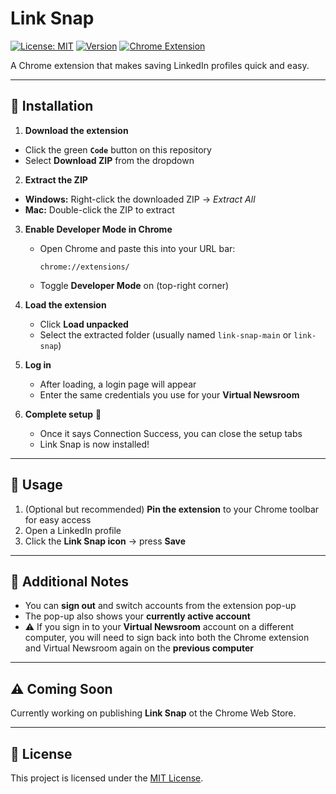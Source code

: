 # Link Snap

[![License: MIT](https://img.shields.io/badge/License-MIT-green.svg)](LICENSE)
[![Version](https://img.shields.io/badge/version-0.1.0-blue)]()
[![Chrome Extension](https://img.shields.io/badge/Chrome-Extension-yellow)](https://chrome.google.com/webstore/category/extensions)

A Chrome extension that makes saving LinkedIn profiles quick and easy.

---

## 🚀 Installation

1. **Download the extension**
  - Click the green **`Code`** button on this repository
  - Select **Download ZIP** from the dropdown

2. **Extract the ZIP**
  - **Windows:** Right-click the downloaded ZIP → *Extract All*
  - **Mac:** Double-click the ZIP to extract

3. **Enable Developer Mode in Chrome**
   - Open Chrome and paste this into your URL bar:
     ```
     chrome://extensions/
     ```
   - Toggle **Developer Mode** on (top-right corner)

4. **Load the extension**
   - Click **Load unpacked**
   - Select the extracted folder (usually named `link-snap-main` or `link-snap`)

5. **Log in**
   - After loading, a login page will appear
   - Enter the same credentials you use for your **Virtual Newsroom**

6. **Complete setup** 🎉
   - Once it says Connection Success, you can close the setup tabs
   - Link Snap is now installed!

---

## 📌 Usage

1. (Optional but recommended) **Pin the extension** to your Chrome toolbar for easy access
2. Open a LinkedIn profile
3. Click the **Link Snap icon** → press **Save**

---

## 🔑 Additional Notes

- You can **sign out** and switch accounts from the extension pop-up
- The pop-up also shows your **currently active account**
- ⚠️ If you sign in to your **Virtual Newsroom** account on a different computer, you will need to sign back into both the Chrome extension and Virtual Newsroom again on the **previous computer**

---

## ⚠️ Coming Soon

Currently working on publishing **Link Snap** ot the Chrome Web Store. 

---

## 📄 License

This project is licensed under the [MIT License](LICENSE).
